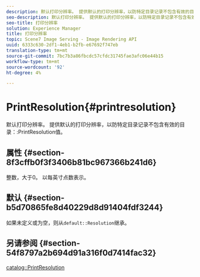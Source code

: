 ```yaml
---
description: 默认打印分辨率。 提供默认的打印分辨率，以防特定目录记录不包含有效的目录PrintResolution值。
seo-description: 默认打印分辨率。 提供默认的打印分辨率，以防特定目录记录不包含有效的目录PrintResolution值。
seo-title: 打印分辨率
solution: Experience Manager
title: 打印分辨率
topic: Scene7 Image Serving - Image Rendering API
uuid: 6333c630-2df1-4eb1-b2fb-e67692f747eb
translation-type: tm+mt
source-git-commit: 7bc7b3a86fbcdc57cfdc31745fae3afc06e44b15
workflow-type: tm+mt
source-wordcount: '92'
ht-degree: 4%

---
```



# PrintResolution{#printresolution}

默认打印分辨率。 提供默认的打印分辨率，以防特定目录记录不包含有效的目录：:PrintResolution值。

## 属性 {#section-8f3cffb0f3f3406b81bc967366b241d6}

整数，大于0。 以每英寸点数表示。

## 默认 {#section-b5d70865fe8d40229d8d91404fdf3244}

如果未定义或为空，则从`default::Resolution`继承。

## 另请参阅 {#section-54f8797a2b694d91a316f0d7414fac32}

[catalog::PrintResolution](../../../../../is-api/image-catalog/image-serving-api-ref/c-image-catalog-reference/c-image-svg-data-reference/c-image-data-reference/r-printresolution-cat.md#reference-4ebb2e136995470b84b7c5e10cb8e5f5)
